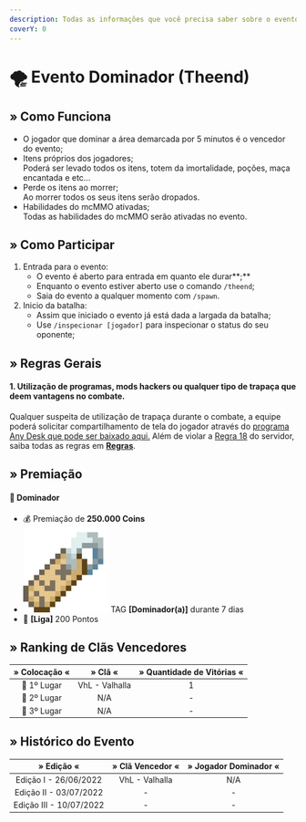 ```yaml
---
description: Todas as informações que você precisa saber sobre o evento semanal Dominador.
coverY: 0
---
```


# 🌪 Evento Dominador (Theend)

## » Como Funciona

* O jogador que dominar a área demarcada por 5 minutos é o vencedor do evento;
* Itens próprios dos jogadores;\
  Poderá ser levado todos os itens, totem da imortalidade, poções, maça encantada e etc...
* Perde os itens ao morrer;\
  Ao morrer todos os seus itens serão dropados.
* Habilidades do mcMMO ativadas;\
  Todas as habilidades do mcMMO serão ativadas no evento.

## » Como Participar

1. Entrada para o evento:
   * O evento é aberto para entrada em quanto ele durar**;**
   * Enquanto o evento estiver aberto use o comando `/theend`;
   * Saia do evento a qualquer momento com `/spawn`.
2. Inicio da batalha:
   * Assim que iniciado o evento já está dada a largada da batalha;
   * Use `/inspecionar [jogador]` para inspecionar o status do seu oponente;

## » Regras Gerais

#### **1. Utilização de programas, mods hackers ou qualquer tipo de trapaça que deem vantagens no combate.**

Qualquer suspeita de utilização de trapaça durante o combate, a equipe poderá solicitar compartilhamento de tela do jogador através do [programa Any Desk que pode ser baixado aqui.](https://anydesk.com/pt/downloads) Além de violar a [Regra 18](https://wiki.rederevo.com/regras/jogabilidade#01-7) do servidor, saiba todas as regras em [**Regras**](../../regras/).

## » Premiação

#### 🥇 **Dominador**

* 💰 Premiação de **250.000 Coins**
* <img src="../../.gitbook/assets/image (14) (1).png" alt="" data-size="line"> TAG **\[Dominador(a)]** durante 7 dias
* 💎 **\[Liga]** 200 Pontos

## » Ranking de Clãs Vencedores

| » Colocação « |     » Clã «    | » Quantidade de Vitórias « |
| :-----------: | :------------: | :------------------------: |
|  🥇 1º Lugar  | VhL - Valhalla |              1             |
|  🥈 2º Lugar  |       N/A      |              -             |
|  🥉 3º Lugar  |       N/A      |              -             |

## » Histórico do Evento

|        » Edição «       | » Clã Vencedor « | » Jogador Dominador « |
| :---------------------: | :--------------: | :-------------------: |
|  Edição I - 26/06/2022  |  VhL - Valhalla  |          N/A          |
|  Edição II - 03/07/2022 |         -        |           -           |
| Edição III - 10/07/2022 |         -        |           -           |
